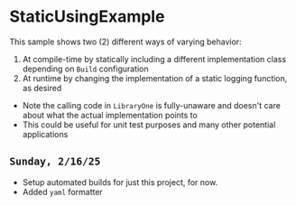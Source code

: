 # StaticUsingExample

This sample shows two (2) different ways of varying behavior:
1. At compile-time by statically including a different implementation class depending on `Build` configuration
1. At runtime by changing the implementation of a static logging function, as desired
 - Note the calling code in `LibraryOne` is fully-unaware and doesn't care about what the actual implementation points to
 - This could be useful for unit test purposes and many other potential applications

 ## `Sunday, 2/16/25`

 - Setup automated builds for just this project, for now.
 - Added `yaml` formatter
